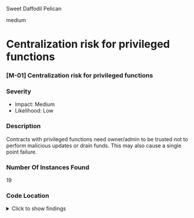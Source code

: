 Sweet Daffodil Pelican

medium

# Centralization risk for privileged functions


### [M-01] Centralization risk for privileged functions
### Severity
* Impact: Medium
* Likelihood: Low
### Description

Contracts with privileged functions need owner/admin to be trusted not to perform malicious updates or drain funds. This may also cause a single point failure.


### Number Of Instances Found
19

### Code Location
<details><summary>Click to show findings</summary>

```solidity
Path: ./perennial-v2/packages/perennial/contracts/Market.sol

96:    function updateBeneficiary(address newBeneficiary) external onlyOwner {	// @audit-issue

103:    function updateCoordinator(address newCoordinator) external onlyOwner {	// @audit-issue

110:    function updateParameter(MarketParameter memory newParameter) external onlyOwner {	// @audit-issue

124:    function updateReward(Token18 newReward) public onlyOwner {	// @audit-issue
```
*GitHub*: [96](https://github.com/sherlock-audit/2023-10-perennial/blob/main/./perennial-v2/packages/perennial/contracts/Market.sol#L96-L96), [103](https://github.com/sherlock-audit/2023-10-perennial/blob/main/./perennial-v2/packages/perennial/contracts/Market.sol#L103-L103), [110](https://github.com/sherlock-audit/2023-10-perennial/blob/main/./perennial-v2/packages/perennial/contracts/Market.sol#L110-L110), [124](https://github.com/sherlock-audit/2023-10-perennial/blob/main/./perennial-v2/packages/perennial/contracts/Market.sol#L124-L124)
```solidity
Path: ./perennial-v2/packages/perennial-vault/contracts/Vault.sol

147:    function register(IMarket market) external onlyOwner {	// @audit-issue

174:    function updateMarket(uint256 marketId, uint256 newWeight, UFixed6 newLeverage) external onlyOwner {	// @audit-issue

195:    function updateParameter(VaultParameter memory newParameter) external onlyOwner {	// @audit-issue

209:    function claimReward() external onlyOwner {	// @audit-issue
```
*GitHub*: [147](https://github.com/sherlock-audit/2023-10-perennial/blob/main/./perennial-v2/packages/perennial-vault/contracts/Vault.sol#L147-L147), [174](https://github.com/sherlock-audit/2023-10-perennial/blob/main/./perennial-v2/packages/perennial-vault/contracts/Vault.sol#L174-L174), [195](https://github.com/sherlock-audit/2023-10-perennial/blob/main/./perennial-v2/packages/perennial-vault/contracts/Vault.sol#L195-L195), [209](https://github.com/sherlock-audit/2023-10-perennial/blob/main/./perennial-v2/packages/perennial-vault/contracts/Vault.sol#L209-L209)
```solidity
Path: ./perennial-v2/packages/perennial-oracle/contracts/OracleFactory.sol

48:    function register(IOracleProviderFactory factory) external onlyOwner {	// @audit-issue

55:    function authorize(IFactory caller) external onlyOwner {	// @audit-issue

64:    function create(bytes32 id, IOracleProviderFactory factory) external onlyOwner returns (IOracle newOracle) {	// @audit-issue

80:    function update(bytes32 id, IOracleProviderFactory factory) external onlyOwner {	// @audit-issue

92:    function updateMaxClaim(UFixed6 newMaxClaim) external onlyOwner {	// @audit-issue
```
*GitHub*: [48](https://github.com/sherlock-audit/2023-10-perennial/blob/main/./perennial-v2/packages/perennial-oracle/contracts/OracleFactory.sol#L48-L48), [55](https://github.com/sherlock-audit/2023-10-perennial/blob/main/./perennial-v2/packages/perennial-oracle/contracts/OracleFactory.sol#L55-L55), [64](https://github.com/sherlock-audit/2023-10-perennial/blob/main/./perennial-v2/packages/perennial-oracle/contracts/OracleFactory.sol#L64-L64), [80](https://github.com/sherlock-audit/2023-10-perennial/blob/main/./perennial-v2/packages/perennial-oracle/contracts/OracleFactory.sol#L80-L80), [92](https://github.com/sherlock-audit/2023-10-perennial/blob/main/./perennial-v2/packages/perennial-oracle/contracts/OracleFactory.sol#L92-L92)
```solidity
Path: ./perennial-v2/packages/perennial-oracle/contracts/keeper/KeeperFactory.sol

111:    function authorize(IFactory factory) external onlyOwner {	// @audit-issue

119:    function associate(bytes32 id, bytes32 underlyingId) external onlyOwner {	// @audit-issue

133:    function create(bytes32 id) public virtual onlyOwner returns (IKeeperOracle newOracle) {	// @audit-issue

240:    function updateGranularity(uint256 newGranularity) external onlyOwner {	// @audit-issue
```
*GitHub*: [111](https://github.com/sherlock-audit/2023-10-perennial/blob/main/./perennial-v2/packages/perennial-oracle/contracts/keeper/KeeperFactory.sol#L111-L111), [119](https://github.com/sherlock-audit/2023-10-perennial/blob/main/./perennial-v2/packages/perennial-oracle/contracts/keeper/KeeperFactory.sol#L119-L119), [133](https://github.com/sherlock-audit/2023-10-perennial/blob/main/./perennial-v2/packages/perennial-oracle/contracts/keeper/KeeperFactory.sol#L133-L133), [240](https://github.com/sherlock-audit/2023-10-perennial/blob/main/./perennial-v2/packages/perennial-oracle/contracts/keeper/KeeperFactory.sol#L240-L240)
```solidity
Path: ./perennial-v2/packages/perennial-reward/contracts/Reward.sol

38:    function register(IFactory factory) external onlyOwner {	// @audit-issue

46:    function mint(address to, uint256 amount) external onlyOwner {	// @audit-issue
```
*GitHub*: [38](https://github.com/sherlock-audit/2023-10-perennial/blob/main/./perennial-v2/packages/perennial-reward/contracts/Reward.sol#L38-L38), [46](https://github.com/sherlock-audit/2023-10-perennial/blob/main/./perennial-v2/packages/perennial-reward/contracts/Reward.sol#L46-L46)
</details>

